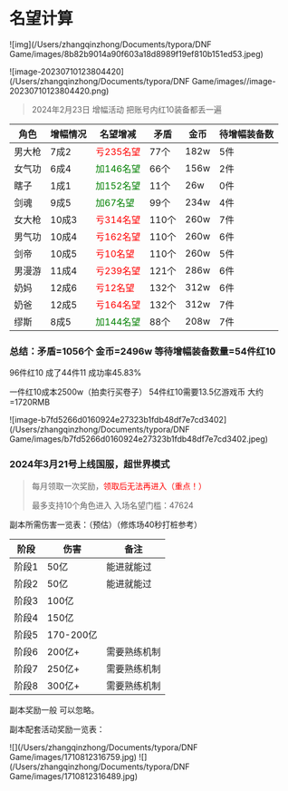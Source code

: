 # 名望计算

![img](/Users/zhangqinzhong/Documents/typora/DNF Game/images/8b82b9014a90f603a18d8989f19ef810b151ed53.jpeg)

![image-20230710123804420](/Users/zhangqinzhong/Documents/typora/DNF Game/images//image-20230710123804420.png)

> 2024年2月23日 增幅活动 把账号内红10装备都丢一遍

| 角色  | 增幅情况 | 名望增减                            | 矛盾   | 金币   | 待增幅装备数 |
|-----|------|---------------------------------|------|------|--------|
| 男大枪 | 7成2  | <font color=red>亏235名望</font>   | 77个  | 182w | 5件     |
| 女气功 | 6成4  | <font color=green>加146名望</font> | 66个  | 156w | 2件     |
| 瞎子  | 1成1  | <font color=green>加152名望</font> | 11个  | 26w  | 0件     |
| 剑魂  | 9成5  | <font color=green>加67名望</font>  | 99个  | 234w | 4件     |
| 女大枪 | 10成3 | <font color=red>亏314名望</font>   | 110个 | 260w | 7件     |
| 男气功 | 10成4 | <font color=red>亏162名望</font>   | 110个 | 260w | 6件     |
| 剑帝  | 10成5 | <font color=red>亏10名望</font>    | 110个 | 260w | 5件     |
| 男漫游 | 11成4 | <font color=red>亏239名望</font>   | 121个 | 286w | 6件     |
| 奶妈  | 12成6 | <font color=red>亏12名望</font>    | 132个 | 312w | 6件     |
| 奶爸  | 12成5 | <font color=red>亏164名望</font>   | 132个 | 312w | 7件     |
| 缪斯  | 8成5  | <font color=green>加144名望</font> | 88个  | 208w | 7件     |

### 总结：矛盾=1056个 金币=2496w 等待增幅装备数量=54件红10

96件红10 成了44件11 成功率45.83%

一件红10成本2500w（拍卖行买卷子） 54件红10需要13.5亿游戏币 大约=1720RMB

![image-b7fd5266d0160924e27323b1fdb48df7e7cd3402](/Users/zhangqinzhong/Documents/typora/DNF Game/images/b7fd5266d0160924e27323b1fdb48df7e7cd3402.jpeg)

### 2024年3月21号上线国服，超世界模式

> 每月领取一次奖励，<font color=red>领取后无法再进入（重点！）</font>
>
> 最多支持10个角色进入 入场名望门槛：47624
>
副本所需伤害一览表：（预估）（修炼场40秒打桩参考）

| 阶段  | 伤害       | 备注     |
|-----|----------|--------|
| 阶段1 | 50亿      | 能进就能过  |
| 阶段2 | 50亿      | 能进就能过  |
| 阶段3 | 100亿     |        |
| 阶段4 | 150亿     |        |
| 阶段5 | 170-200亿 |        |
| 阶段6 | 200亿+    | 需要熟练机制 |
| 阶段7 | 250亿+    | 需要熟练机制 |
| 阶段8 | 300亿+    | 需要熟练机制 |

副本奖励一般 可以忽略。

副本配套活动奖励一览表：

![](/Users/zhangqinzhong/Documents/typora/DNF Game/images/1710812316759.jpg)
![](/Users/zhangqinzhong/Documents/typora/DNF Game/images/1710812316489.jpg)


